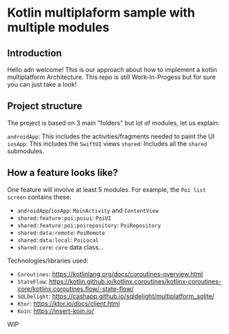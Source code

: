 # Kotlin multiplaform sample with multiple modules

## Introduction

Hello adn welcome! This is our approach about how to implement a kotlin multiplatform Architecture.
This repo is still Work-In-Progess but for sure you can just take a look!

## Project structure

The project is based on 3 main "folders" but lot of modules, let us explain:

`androidApp`: This includes the activities/fragments needed to paint the UI
`iosApp`: This includes the `SwiftUI` views
`shared`: Includes all the `shared` submodules.

## How a feature looks like?

One feature will involve at least 5 modules. For example, the `Poi list screen` contains these:

- `androidApp`/`iosApp`: `MainActivity` and `ContentView`
- `shared:feature:poi:poiui`: `PoiUI`
- `shared:feature:poi:poirepository`: `PoiRepository`
- `shared:data:remote`: `PoiRemote`
- `shared:data:local`: `PoiLocal`
- `shared:core`: `core` data class...

Technologies/libraries used:

- `Coroutines`: https://kotlinlang.org/docs/coroutines-overview.html
- `StateFlow`: https://kotlin.github.io/kotlinx.coroutines/kotlinx-coroutines-core/kotlinx.coroutines.flow/-state-flow/
- `SQLDelight`: https://cashapp.github.io/sqldelight/multiplatform_sqlite/
- `Ktor`: https://ktor.io/docs/client.html
- `Koin`: https://insert-koin.io/

WIP
